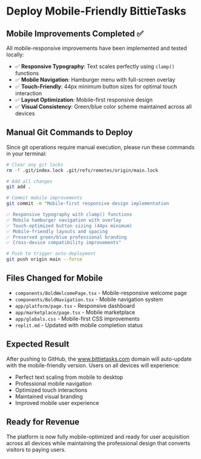 # Deploy Mobile-Friendly BittieTasks

## Mobile Improvements Completed ✅

All mobile-responsive improvements have been implemented and tested locally:

- ✅ **Responsive Typography**: Text scales perfectly using `clamp()` functions
- ✅ **Mobile Navigation**: Hamburger menu with full-screen overlay
- ✅ **Touch-Friendly**: 44px minimum button sizes for optimal touch interaction
- ✅ **Layout Optimization**: Mobile-first responsive design
- ✅ **Visual Consistency**: Green/blue color scheme maintained across all devices

## Manual Git Commands to Deploy

Since git operations require manual execution, please run these commands in your terminal:

```bash
# Clear any git locks
rm -f .git/index.lock .git/refs/remotes/origin/main.lock

# Add all changes
git add .

# Commit mobile improvements
git commit -m "Mobile-first responsive design implementation

✅ Responsive typography with clamp() functions
✅ Mobile hamburger navigation with overlay
✅ Touch-optimized button sizing (44px minimum) 
✅ Mobile-friendly layouts and spacing
✅ Preserved green/blue professional branding
✅ Cross-device compatibility improvements"

# Push to trigger auto-deployment
git push origin main --force
```

## Files Changed for Mobile

- `components/BoldWelcomePage.tsx` - Mobile-responsive welcome page
- `components/BoldNavigation.tsx` - Mobile navigation system
- `app/platform/page.tsx` - Responsive dashboard
- `app/marketplace/page.tsx` - Mobile marketplace
- `app/globals.css` - Mobile-first CSS improvements
- `replit.md` - Updated with mobile completion status

## Expected Result

After pushing to GitHub, the www.bittietasks.com domain will auto-update with the mobile-friendly version. Users on all devices will experience:

- Perfect text scaling from mobile to desktop
- Professional mobile navigation
- Optimized touch interactions
- Maintained visual branding
- Improved mobile user experience

## Ready for Revenue

The platform is now fully mobile-optimized and ready for user acquisition across all devices while maintaining the professional design that converts visitors to paying users.